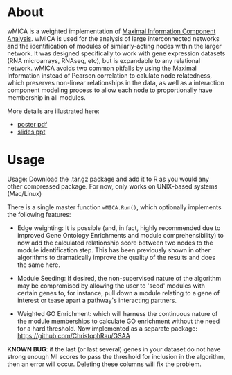 # About

wMICA is a weighted implementation of [Maximal Information Component Analysis](http://www.ncbi.nlm.nih.gov/pubmed/23487572). wMICA is used for the analysis of large interconnected networks and the identification of modules of similarly-acting nodes within the larger network.  It was designed specifically to work with gene expression datasets (RNA microarrays, RNAseq, etc), but is expandable to any relational network.  wMICA avoids two common pitfalls by using the Maximal Information instead of Pearson correlation to calulate node relatedness, which preserves non-linear relationships in the data, as well as a interaction component modeling process to allow each node to proportionally have membership in all modules.

More details are illustrated here:
* [poster pdf](https://drive.google.com/open?id=1CmBBdfQGh_QtdDi_gekoOF4GUSNgV1qw)
* [slides ppt](https://drive.google.com/open?id=1bW1rpSHmPUlcQPSWb5dE0AVkkXUJXkz6)

# Usage
Usage:  Download the .tar.gz package and add it to R as you would any other compressed package. For now, only works on UNIX-based systems (Mac/Linux)

There is a single master function `wMICA.Run()`, which optionally implements the following features:

* Edge weighting:  It is possible (and, in fact, highly recommended due to improved Gene Ontology Enrichments and module comprehensibility) to now add the calculated relationship score between two nodes to the module identification step.  This has been previously shown in other algorithms to dramatically improve the quality of the results and does the same here.

* Module Seeding:  If desired, the non-supervised nature of the algorithm may be compromised by allowing the user to 'seed' modules with certain genes to, for instance, pull down a module relating to a gene of interest or tease apart a pathway's interacting partners.

* Weighted GO Enrichment: which will harness the continuous nature of the module memberships to calculate GO enrichment without the need for a hard threshold. Now implemented as a separate package:  https://github.com/ChristophRau/GSAA

**KNOWN BUG**: if the last (or last several) genes in your dataset do not have strong enough MI scores to pass the threshold for inclusion in the algorithm, then an error will occur.  Deleting these columns will fix the problem.
